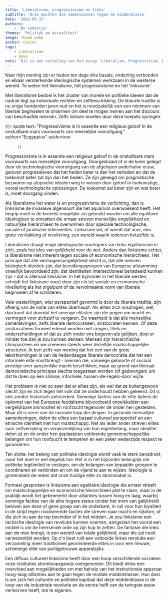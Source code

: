 ```yaml
---
title: 'Liberalisme, progressivisme en links'
subtitle: 'Drie machten die samenspannen tegen de middenklasse'
date: '2022-05-31'
authors:
    - 'De redactie'
themes: 'Politiek en Actualiteit'
image: thumb.webp
anchor: Center
tags:
    - Liberalisme
    - Woke
note: "Dit is een vertaling van het essay 'Liberalism, Progressivism, Leftism', het origineel is [hier](https://www.eugyppius.com/p/liberalism-progressivism-leftism) te lezen."
---
```


Naar mijn mening zijn er heden ten dage drie basale, onderling verbonden en elkaar versterkende ideologische systemen werkzaam in de westerse wereld. Te weten het liberalisme, het progressivisme en het 'linksisme'.

Met liberalisme bedoel ik het cluster van morele en politieke ideeen dat de nadruk legt op individuele rechten en zelfbeschikking. De liberale traditie is nu enige honderden jaren oud en het is noodzakelijk een een minimum van liberale beginselen te omarmen om deel te mogen nemen aan het discours van beschaafde mensen. Zelfs linksen moeten door deze hoepels springen. 

{{< quote
	text="Progressivisme is in essentie een religieus geloof in de onstuitbare mars voorwaarts van menselijke vooruitgang."
	author="Eugyppius"
	aside=true
>}}

Progressivisme is in essentie een religieus geloof in de onstuitbare mars voorwaarts van menselijke vooruitgang. Doorgedraaid of in de luren gelegd door de technologische vooruitgang van de afgelopen anderhalve eeuw, geloven progressieven dat het heden beter is dan het verleden en dat de toekomst beter zal zijn dan het heden. Ze zijn geneigd om pragmatische bezwaren op utopische idealen weg te wuiven door geloof in toekomstige, vooral technologische oplossingen. De toekomst zal beter zijn en wat beter is, moet doorgang vinden.

Als liberalisme het water is en progressivisme de verlichting, dan is linksisme de invasieve algensoort die het aquarium overwoekerd heeft. Het begrip moet in de breedst mogelijke zin gebruikt worden om alle egalitaire ideologieen te omvatten die ernaar streven menselijke ongelijkheid en natuurlijke hierarchieen te overwinnen door speciale technologische, sociale of juridische interventies. Linksisme wil, of wendt dat voor, een grote vervlakking of nivellering, een wereld waarin iedereen hetzelfde is.

Liberalisme draagt enige ideologische voorlopers van links egalitarisme in zich, zoals het idee van gelijkheid voor de wet. Anders dan linksisme echter, is liberalisme niet inherent tegen sociale of economische hierarchieen. Het principe dat alle vermogensongelijkheid slecht is, dat alle mensen biologisch identiek zijn, dat bevolkingsgroepen van Europese afstamming oneerlijk bevoordeeld zijn, dat identiteiten intersectioneel benadeeld kunnen zijn - dat is allemaal linksisme. In het bijzonder in het liberale westen, schrijdt het linksisme voort door zijn eis tot sociale en economische nivellering als het orgelpunt of de vervolmaakte vorm van liberale beginselen af te schilderen.

Vele westerlingen, wier perspectief gevormd is door de liberale traditie, zijn afkerig van de notie van elites überhaupt. Als elites zich misdragen, wel, dan komt dat doordat het smerige elitisten zijn die pogen om macht en vermogen voor zichzelf te vergaren. De waarheid is dat alle menselijke samenlevingen, zelfs liberale democratieen, aristocraten kennen. Of deze aristocratieen formeel erkend worden met rangen, titels en onderscheidingen of dat ze zich onder ons begeven als gelijken, doet er minder toe dan je zou kunnen denken. Mensen zijn hierarchische chimpanzees en we creeeren steeds weer dezelfde maatschappelijke structuren. Ik ben zelfs van mening dat het een van de grote tekortkomingen is van de hedendaagse liberale democratie dat het een informele elite voortbrengt - mensen die, vanwege geboorte of sociaal prestige over aanzienlijke macht beschikken, maar op grond van liberaal-democratische principes slechts toegestaan worden (of gedwongen) om dat te doen op een slinkse, informele, tussen-de-regels-door wijze.

Het probleem is niet zo zeer dat er elites zijn, als wel dat ze buitengewoon slecht zijn en zich tegen het volk dat ze onderhoudt hebben gekeerd. Dit is niet zonder historisch antecedent. Sommige facties van de elite tijdens de opkomst van het Europese feodalisme bijvoorbeeld ontwikkelden een vergelijkbare animositeit en roofzucht tegenover de onder hen gestelden. Maar dit is verre van de normale loop der dingen. In gezonde menselijke samenlevingen, delen de elites een basaal cultureel perspectief en een etnische identiteit met hun maatschappij. Net als ieder ander streven elites naar zelfverrijking en verwezenlijking van hun eigenbelang, maar idealiter delen zij en de onder hen geplaatsten voldoende gemeenschappelijke belangen om hun roofzucht te temperen en een zeker wederzijds respect te garanderen. 

Ten slotte: het belang van politieke ideologie wordt vaak te sterk benadrukt, maar het doet er wel degelijk toe. Het is in het bijzonder belangrijk om politieke legitimiteit te vestigen, om de belangen van bepaalde groepen te coordineren en verbinden en om de vijand te aan te wijzen. Ideologie is grotendeels de reden dat onze huidige elite zo abominabel is.

Formeel gesproken is linksisme een egalitaire ideologie die ernaar streeft om maatschappelijke en economische hierarchieen plat te slaan, maar in de praktijk wordt het gekenmerkt door allianties tussen hoog en laag, waarbij sommige facties van de elite hogere status (onder het mom van gelijkheid) beloven aan deze of gene groep aan de onderkant, in ruil voor hun loyaliteit in de strijd tegen rivaliserende facties die streven naar macht en rijkdom, of die zich nu aan de top bevinden of in het midden. Je zou linksisme een tactische ideologie van revolutie kunnen noemen, aangezien het vooral een middel is om de heersende orde op zijn kop te zetten. De fantasie die links aan de man brengt, is een wereld van totale gelijkheid, maar die zal nooit verwezenlijkt worden. Op z'n best ruilt een voltooide linkse revolutie een verzameling meer traditioneel georienteerde elites in voor een nieuwe, schimmige elite van partijgetrouwe apparatsjiks.

Een diffuus cultureel linksisme heeft door een hoop verschillende oorzaken onze instituties stormloopsgewijs overgenomen. Dit biedt elites een overvloed aan mogelijkheden om met behulp van het institutionele apparaat  hoog-laag-allianties aan te gaan tegen de modale middenklasser. Hun doel is om zich het culturele en politieke kapitaal dat deze middenklasse in de loop van de industriele revolutie en de eerste helft van de twingste eeuw verworven heeft, toe te eigenen.
